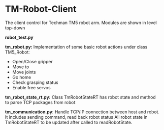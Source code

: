 # TM-Robot-Client
The client control for Techman TM5 robot arm.
Modules are shown in level top-down

**robot_test.py**

**tm_robot.py:**
Implementation of some basic robot actions under class TM5_Robot:
- Open/Close gripper
- Move to
- Move joints
- Go home
- Check grasping status
- Enable free servos

**tm_robot_state_rt.py:**
Class TmRobotStateRT has robot state and method to parse TCP packages from robot

**tm_communication.py:**
Handle TCP/IP connection between host and robot.
It includes sending command, read back robot status
All robot state in TmRobotStateRT to be updated after called to readRobotState.

